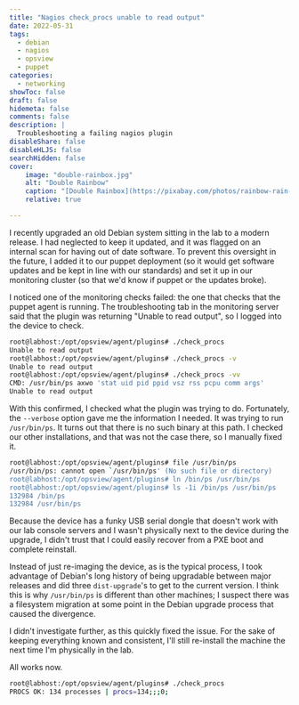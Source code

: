 ```yaml
---
title: "Nagios check_procs unable to read output"
date: 2022-05-31
tags:
  - debian
  - nagios
  - opsview
  - puppet
categories:
  - networking
showToc: false
draft: false
hidemeta: false
comments: false
description: |
  Troubleshooting a failing nagios plugin
disableShare: false
disableHLJS: false
searchHidden: false
cover:
    image: "double-rainbox.jpg"
    alt: "Double Rainbow"
    caption: "[Double Rainbox](https://pixabay.com/photos/rainbow-rain-landscape-nature-mood-2880471/) by [Pitsch](https://pixabay.com/users/pitsch-3124612) licensed under [CC0](https://creativecommons.org/publicdomain/zero/1.0/legalcode)"
    relative: true

---
```


I recently upgraded an old Debian system sitting in the lab to a modern
release.  I had neglected to keep it updated, and it was flagged on
an internal scan for having out of date software.  To prevent this
oversight in the future, I added it to our puppet deployment (so it
would get software updates and be kept in line with our standards) and
set it up in our monitoring cluster (so that we'd know if puppet or the
updates broke).

I noticed one of the monitoring checks failed: the one that checks that
the puppet agent is running.  The troubleshooting tab in the monitoring
server said that the plugin was returning "Unable to read output", so I
logged into the device to check.

```bash
root@labhost:/opt/opsview/agent/plugins# ./check_procs
Unable to read output
root@labhost:/opt/opsview/agent/plugins# ./check_procs -v
Unable to read output
root@labhost:/opt/opsview/agent/plugins# ./check_procs -vv
CMD: /usr/bin/ps axwo 'stat uid pid ppid vsz rss pcpu comm args'
Unable to read output
```

With this confirmed, I checked what the plugin was trying to do.
Fortunately, the `--verbose` option gave me the information I needed.
It was trying to run `/usr/bin/ps`.  It turns out that there is no such
binary at this path.  I checked our other installations, and that was
not the case there, so I manually fixed it.

```bash
root@labhost:/opt/opsview/agent/plugins# file /usr/bin/ps
/usr/bin/ps: cannot open `/usr/bin/ps' (No such file or directory)
root@labhost:/opt/opsview/agent/plugins# ln /bin/ps /usr/bin/ps
root@labhost:/opt/opsview/agent/plugins# ls -1i /bin/ps /usr/bin/ps
132984 /bin/ps
132984 /usr/bin/ps
```

Because the device has a funky USB serial dongle that doesn't work with
our lab console servers and I wasn't physically next to the device
during the upgrade, I didn't trust that I could easily recover from a
PXE boot and complete reinstall.

Instead of just re-imaging the device, as is the typical process, I took
advantage of Debian's long history of being upgradable between major
releases and did three `dist-upgrade`'s to get to the current version.
I think this is why `/usr/bin/ps` is different than other machines;  I
suspect there was a filesystem migration at some point in the Debian
upgrade process that caused the divergence.

I didn't investigate further, as this quickly fixed the issue.  For the
sake of keeping everything known and consistent, I'll still re-install
the machine the next time I'm physically in the lab.

All works now.

```bash
root@labhost:/opt/opsview/agent/plugins# ./check_procs
PROCS OK: 134 processes | procs=134;;;0;
```
